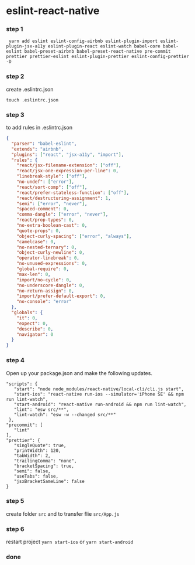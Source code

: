 # eslint-react-native

### step 1
```
 yarn add eslint eslint-config-airbnb eslint-plugin-import eslint-plugin-jsx-a11y eslint-plugin-react eslint-watch babel-core babel-eslint babel-preset-airbnb babel-preset-react-native pre-commit prettier prettier-eslint eslint-plugin-prettier eslint-config-prettier -D
```

### step 2
create .eslintrc.json
```
touch .eslintrc.json
```

### step 3
to add rules in .eslintrc.json

```json
{
  "parser": "babel-eslint",
  "extends": "airbnb",
  "plugins": ["react", "jsx-a11y", "import"],
  "rules": {
    "react/jsx-filename-extension": ["off"],
    "react/jsx-one-expression-per-line": 0,
    "linebreak-style": ["off"],
    "no-undef": ["error"],
    "react/sort-comp": ["off"],
    "react/prefer-stateless-function": ["off"],
    "react/destructuring-assignment": 1,
    "semi": ["error", "never"],
    "spaced-comment": 0,
    "comma-dangle": ["error", "never"],
    "react/prop-types": 0,
    "no-extra-boolean-cast": 0,
    "quote-props": 0,
    "object-curly-spacing": ["error", "always"],
    "camelcase": 0,
    "no-nested-ternary": 0,
    "object-curly-newline": 0,
    "operator-linebreak": 0,
    "no-unused-expressions": 0,
    "global-require": 0,
    "max-len": 0,
    "import/no-cycle": 0,
    "no-underscore-dangle": 0,
    "no-return-assign": 0,
    "import/prefer-default-export": 0,
    "no-console": "error"
  },
  "globals": {
    "it": 0,
    "expect": 0,
    "describe": 0,
    "navigator": 0
  }
}
```

### step 4
Open up your package.json and make the following updates.
 ``` 
"scripts": {
    "start": "node node_modules/react-native/local-cli/cli.js start",
    "start-ios": "react-native run-ios --simulator='iPhone SE' && npm run lint-watch",
    "start-android": "react-native run-android && npm run lint-watch",
    "lint": "esw src/**",
    "lint-watch": "esw -w --changed src/**"
  },
"precommit": [
    "lint"
],
"prettier": {
    "singleQuote": true,
    "printWidth": 120,
    "tabWidth": 2,
    "trailingComma": "none",
    "bracketSpacing": true,
    "semi": false,
    "useTabs": false,
    "jsxBracketSameLine": false
}
```

### step 5
create folder `src` and to transfer flie `src/App.js`

### step 6
restart project 
`yarn start-ios`
or
`yarn start-android`

### done
